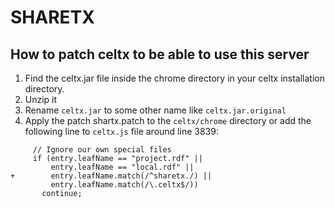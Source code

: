# SHARETX

## How to patch celtx to be able to use this server

1. Find the celtx.jar file inside the chrome directory in your celtx installation directory.
2. Unzip it
3. Rename ``celtx.jar`` to some other name like ``celtx.jar.original``
4. Apply the patch shartx.patch to the ``celtx/chrome`` directory or add the following line to ``celtx.js`` file around line 3839:
```
     // Ignore our own special files
     if (entry.leafName == "project.rdf" ||
         entry.leafName == "local.rdf" ||
+        entry.leafName.match(/^sharetx./) ||
         entry.leafName.match(/\.celtx$/))
       continue;
```

